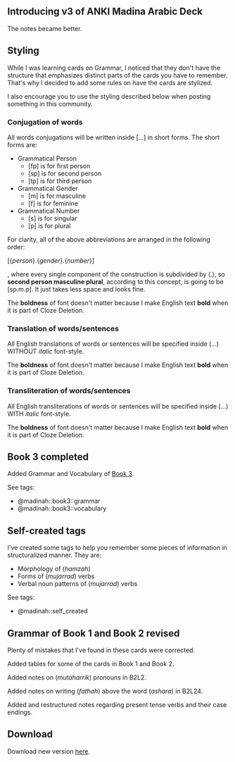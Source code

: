 ## Introducing v3 of ANKI Madina Arabic Deck

The notes became better.

## Styling

While I was learning cards on Grammar, I noticed that they don't have the structure that emphasizes distinct parts of the cards you have to remember. That's why I decided to add some rules on have the cards are stylized.

I also encourage you to use the styling described below when posting something in this community.

### Conjugation of words

All words conjugations will be written inside [...] in short forms. The short forms are: 

* Grammatical Person
	* [fp] is for first person
	* [sp] is for second person
	* [tp] is for third person
* Grammatical Gender
	* [m] is for masculine
	* [f] is for feminine
* Grammatical Number
	* [s] is for singular
	* [p] is for plural

For clarity, all of the above abbreviations are arranged in the following order:

[{*person*}.{*gender*}.{*number*}]

, where every single component of the construction is subdivided by (.), so **second person masculine plural**, according to this concept, is going to be [sp.m.p]. It just takes less space and looks fine. 

The **boldness** of font doesn't matter because I make English text **bold** when it is part of Cloze Deletion. 

### Translation of words/sentences

All English translations of words or sentences will be specified inside (...) WITHOUT *italic* font-style. 

The **boldness** of font doesn't matter because I make English text **bold** when it is part of Cloze Deletion. 

### Transliteration of words/sentences

All English transliterations of words or sentences will be specified inside (...) WITH *italic* font-style. 

The **boldness** of font doesn't matter because I make English text **bold** when it is part of Cloze Deletion.

## Book 3 completed

Added Grammar and Vocabulary of [Book 3](https://abdurrahmanorg.files.wordpress.com/2014/08/madina-book-3-english-key.pdf).

See tags: 

* @madinah::book3::grammar
* @madinah::book3::vocabulary

## Self-created tags

I've created some tags to help you remember some pieces of information in structuralized manner. They are:

* Morphology of (*hamzah*)
* Forms of (*mujarrad*) verbs
* Verbal noun patterns of (*mujarrad*) verbs

See tags:

* @madinah::self_created

## Grammar of Book 1 and Book 2 revised

Plenty of mistakes that I've found in these cards were corrected.

Added tables for some of the cards in Book 1 and Book 2.

Added notes on (*mutaharrik*) pronouns in B2L2.

Added notes on writing (*fathah*) above the word (*ashara*) in B2L24.

Added and restructured notes regarding present tense verbs and their case endings.

## Download

Download new version [here](https://drive.google.com/file/d/1E-tHFH-TmQESvHIy7OkQZIrTC6td3ORJ/view?usp=sharing).
